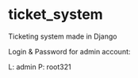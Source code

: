 # ticket_system
Ticketing system made in Django

Login & Password for admin account:

L: admin
P: root321
